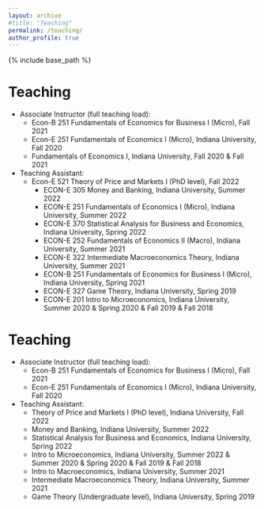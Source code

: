 ```yaml
---
layout: archive
#title: "Teaching"
permalink: /teaching/
author_profile: true
---
```


{% include base_path %}



Teaching
======
* Associate Instructor (full teaching load):
 	* Econ-B 251 Fundamentals of Economics for Business I (Micro), Fall 2021
	* Econ-E 251 Fundamentals of Economics I (Micro), Indiana University, Fall 2020 
  * Fundamentals of Economics I, Indiana University, Fall 2020  &  Fall 2021
* Teaching Assistant:
  * Econ-E 521 Theory of Price and Markets I (PhD level), Fall 2022
	* ECON-E 305 Money and Banking, Indiana University, Summer 2022
	* ECON-E 251 Fundamentals of Economics I (Micro), Indiana University, Summer 2022
	* ECON-E 370 Statistical Analysis for Business and Economics, Indiana University, Spring 2022
	* ECON-E 252 Fundamentals of Economics II (Macro), Indiana University, Summer 2021
	* ECON-E 322 Intermediate Macroeconomics Theory, Indiana University, Summer 2021
	* ECON-B 251 Fundamentals of Economics for Business I (Micro), Indiana University, Spring 2021
	* ECON-E 327 Game Theory, Indiana University, Spring 2019
	* ECON-E 201 Intro to Microeconomics, Indiana University,  Summer 2020 & Spring 2020 & Fall 2019 & Fall 2018

Teaching
======
* Associate Instructor (full teaching load):
  * Econ-B 251 Fundamentals of Economics for Business I (Micro), Fall 2021
  * Econ-E 251 Fundamentals of Economics I (Micro), Indiana University, Fall 2020 
* Teaching Assistant:
  * Theory of Price and Markets I (PhD level), Indiana University, Fall 2022
  * Money and Banking, Indiana University, Summer 2022
  * Statistical Analysis for Business and Economics, Indiana University, Spring 2022
  * Intro to Microeconomics, Indiana University, Summer 2022 & Summer 2020 & Spring 2020 & Fall 2019 & Fall 2018
  *	Intro to Macroeconomics, Indiana University, Summer 2021
  * Intermediate Macroeconomics Theory, Indiana University, Summer 2021
  * Game Theory (Undergraduate level), Indiana University, Spring 2019